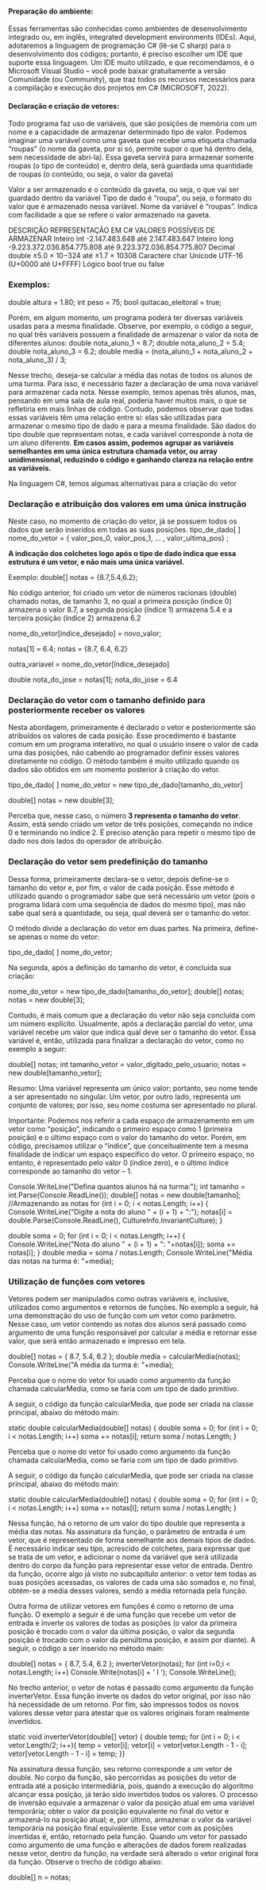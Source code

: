 
#### Preparação do ambiente:  
Essas ferramentas são conhecidas como ambientes de desenvolvimento integrado ou, em inglês, integrated development environments (IDEs). Aqui, adotaremos a linguagem de programação C# (lê-se C sharp) para o desenvolvimento dos códigos; portanto, é preciso escolher um IDE que suporte essa linguagem. Um IDE muito utilizado, e que recomendamos, é o Microsoft Visual Studio – você pode baixar gratuitamente a versão Comunidade (ou Community), que traz todos os recursos necessários para a compilação e execução dos projetos em C# (MICROSOFT, 2022).


#### Declaração e criação de vetores: 
Todo programa faz uso de variáveis, que são posições de memória com um nome e a capacidade de armazenar determinado tipo de valor. Podemos imaginar uma variável como uma gaveta que recebe uma etiqueta chamada “roupas” (o nome da gaveta, por si só, permite supor o que há dentro dela, sem necessidade de abri-la). Essa gaveta servirá para armazenar somente roupas (o tipo de conteúdo) e, dentro dela, será guardada uma quantidade de roupas (o conteúdo, ou seja, o valor da gaveta)

Valor a ser armazenado é o conteúdo da gaveta, ou seja, o que vai ser guardado dentro da variável
Tipo de dado é “roupa”, ou seja, o formato do valor que é armazenado nessa variável.
Nome da variável é “roupas”. Indica com facilidade a que se refere o valor armazenado na gaveta.

DESCRIÇÃO REPRESENTAÇÃO EM C# VALORES POSSÍVEIS DE ARMAZENAR 
Inteiro 
int -2.147.483.648 até 2.147.483.647 
Inteiro long -9.223.372.036.854.775.808 até 9.223.372.036.854.775.807 
Decimal double ±5.0 × 10−324 até ±1.7 × 10308 
Caractere char Unicode UTF-16 (U+0000 até U+FFFF) 
Lógico bool true ou false

### Exemplos:
double altura = 1.80;
int peso = 75; 
bool quitacao_eleitoral = true;

Porém, em algum momento, um programa poderá ter diversas variáveis usadas para a mesma finalidade. Observe, por exemplo, o código a seguir, no qual três variáveis possuem a finalidade de armazenar o valor da nota de diferentes alunos:
double nota_aluno_1 = 8.7;
double nota_aluno_2 = 5.4; 
double nota_aluno_3 = 6.2; 
double media = (nota_aluno_1 + nota_aluno_2 + nota_aluno_3) / 3;

Nesse trecho, deseja-se calcular a média das notas de todos os alunos de uma turma. Para isso, é necessário fazer a declaração de uma nova variável para armazenar cada nota. Nesse exemplo, temos apenas três alunos, mas, pensando em uma sala de aula real, poderia haver muitos mais, o que se refletiria em mais linhas de código. Contudo, podemos observar que todas essas variáveis têm uma relação entre si: elas são utilizadas para armazenar o mesmo tipo de dado e para a mesma finalidade. São dados do tipo double que representam notas, e cada variável corresponde à nota de um aluno diferente. **Em casos assim, podemos agrupar as variáveis semelhantes em uma única estrutura chamada vetor, ou array unidimensional, reduzindo o código e ganhando clareza na relação entre as variáveis.**

Na linguagem C#, temos algumas alternativas para a criação do vetor

### Declaração e atribuição dos valores em uma única instrução
Neste caso, no momento de criação do vetor, já se possuem todos os dados que serão inseridos em todas as suas posições.
tipo_de_dado[ ] nome_do_vetor = { valor_pos_0, valor_pos_1, ... , valor_ultima_pos} ;

**A indicação dos colchetes logo após o tipo de dado indica que essa estrutura é um vetor, e não mais uma única variável.**

Exemplo: double[] notas = {8.7,5.4,6.2};

No código anterior, foi criado um vetor de números racionais (double) chamado notas, de tamanho 3, no qual a primeira posição (índice 0) armazena o valor 8.7, a segunda posição (índice 1) armazena 5.4 e a terceira posição (índice 2) armazena 6.2

nome_do_vetor[índice_desejado] = novo_valor;

notas[1] = 6.4;
notas = {8.7, 6.4, 6.2}

outra_variavel = nome_do_vetor[índice_desejado]

double nota_do_jose = notas[1];
nota_do_jose = 6.4

### Declaração do vetor com o tamanho definido para posteriormente receber os valores
Nesta abordagem, primeiramente é declarado o vetor e posteriormente são atribuídos os valores de cada posição. Esse procedimento é bastante comum em um programa interativo, no qual o usuário insere o valor de cada uma das posições, não cabendo ao programador definir esses valores diretamente no código. O método também é muito utilizado quando os dados são obtidos em um momento posterior à criação do vetor.

tipo_de_dado[ ] nome_do_vetor = new tipo_de_dado[tamanho_do_vetor]

double[] notas = new double[3];

Perceba que, nesse caso, o número **3 representa o tamanho do vetor**. Assim, está sendo criado um vetor de três posições, começando no índice 0 e terminando no índice 2. É preciso atenção para repetir o mesmo tipo de dado nos dois lados do operador de atribuição.

### Declaração do vetor sem predefinição do tamanho
Dessa forma, primeiramente declara-se o vetor, depois define-se o tamanho do vetor e, por fim, o valor de cada posição. Esse método é utilizado quando o programador sabe que será necessário um vetor (pois o programa lidará com uma sequência de dados do mesmo tipo), mas não sabe qual será a quantidade, ou seja, qual deverá ser o tamanho do vetor.

O método divide a declaração do vetor em duas partes. Na primeira, define-se apenas o nome do vetor:

tipo_de_dado[ ] nome_do_vetor;

Na segunda, após a definição do tamanho do vetor, é concluída sua criação:

nome_do_vetor = new tipo_de_dado[tamanho_do_vetor];
double[] notas; notas = new double[3];

Contudo, é mais comum que a declaração do vetor não seja concluída com um número explícito. Usualmente, após a declaração parcial do vetor, uma variável recebe um valor que indica qual deve ser o tamanho do vetor. Essa variável é, então, utilizada para finalizar a declaração do vetor, como no exemplo a seguir:

double[] notas; 
int tamanho_vetor = valor_digitado_pelo_usuario; 
notas = new double[tamanho_vetor];


Resumo: Uma variável representa um único valor; portanto, seu nome tende a ser apresentado no singular. Um vetor, por outro lado, representa um conjunto de valores; por isso, seu nome costuma ser apresentado no plural.

Importante: Podemos nos referir a cada espaço de armazenamento em um vetor como “posição”, indicando o primeiro espaço como 1 (primeira posição) e o último espaço com o valor do tamanho do vetor. Porém, em código, precisamos utilizar o “índice”, que conceitualmente tem a mesma finalidade de indicar um espaço específico do vetor. O primeiro espaço, no entanto, é representado pelo valor 0 (índice zero), e o último índice corresponde ao tamanho do vetor – 1.

Console.WriteLine("Defina quantos alunos há na turma:"); int tamanho = int.Parse(Console.ReadLine()); double[] notas = new double[tamanho]; //Armazenando as notas for (int i = 0; i < notas.Length; i++) { Console.WriteLine("Digite a nota do aluno " + (i + 1) + ":"); notas[i] = double.Parse(Console.ReadLine(), CultureInfo.InvariantCulture); }

double soma = 0; for (int i = 0; i < notas.Length; i++) { Console.WriteLine("Nota do aluno " + (i + 1) + ": "+notas[i]); soma += notas[i]; } double media = soma / notas.Length; Console.WriteLine("Média das notas na turma é: "+media);

### Utilização de funções com vetores 
Vetores podem ser manipulados como outras variáveis e, inclusive, utilizados como argumentos e retornos de funções. No exemplo a seguir, há uma demonstração do uso de função com um vetor como parâmetro. Nesse caso, um vetor contendo as notas dos alunos será passado como argumento de uma função responsável por calcular a média e retornar esse valor, que será então armazenado e impresso em tela.

double[] notas = { 8.7, 5.4, 6.2 }; 
double media = calcularMedia(notas); 
Console.WriteLine("A média da turma é: "+media);

Perceba que o nome do vetor foi usado como argumento da função chamada calcularMedia, como se faria com um tipo de dado primitivo.


A seguir, o código da função calcularMedia, que pode ser criada na classe principal, abaixo do método main:

static double calcularMedia(double[] notas) 
{ 
double soma = 0; for (int i = 0; i < notas.Length; i++) 
soma += notas[i]; 
return soma / notas.Length; 
}

Perceba que o nome do vetor foi usado como argumento da função chamada calcularMedia, como se faria com um tipo de dado primitivo.

A seguir, o código da função calcularMedia, que pode ser criada na classe principal, abaixo do método main:

static double calcularMedia(double[] notas) 
{ double soma = 0; for (int i = 0; i < notas.Length; i++) soma += notas[i]; return soma / notas.Length; }

Nessa função, há o retorno de um valor do tipo double que representa a média das notas. Na assinatura da função, o parâmetro de entrada é um vetor, que é representado de forma semelhante aos demais tipos de dados. É necessário indicar seu tipo, acrescido de colchetes, para expressar que se trata de um vetor, e adicionar o nome da variável que será utilizada dentro do corpo da função para representar esse vetor de entrada. Dentro da função, ocorre algo já visto no subcapítulo anterior: o vetor tem todas as suas posições acessadas, os valores de cada uma são somados e, no final, obtém-se a média desses valores, sendo a média retornada pela função.

Outra forma de utilizar vetores em funções é como o retorno de uma função. O exemplo a seguir é de uma função que recebe um vetor de entrada e inverte os valores de todas as posições (o valor da primeira posição é trocado com o valor da última posição, o valor da segunda posição é trocado com o valor da penúltima posição, e assim por diante). A seguir, o código a ser inserido no método main:

double[] notas = { 8.7, 5.4, 6.2 }; inverterVetor(notas); for (int i=0;i < notas.Length; i++) 
Console.Write(notas[i] +  ' I ');
Console.WriteLine();

No trecho anterior, o vetor de notas é passado como argumento da função inverterVetor. Essa função inverte os dados do vetor original, por isso não há necessidade de um retorno. Por fim, são impressos todos os novos valores desse vetor para atestar que os valores originais foram realmente invertidos.

static void inverterVetor(double[] vetor) {
double temp; for (int i = 0; i < vetor.Length/2; i++){ temp = vetor[i]; vetor[i] = vetor[vetor.Length - 1 - i]; vetor[vetor.Length - 1 - i] = temp;
}}

Na assinatura dessa função, seu retorno corresponde a um vetor de double. No corpo da função, são percorridas as posições do vetor de entrada até a posição intermediária, pois, quando a execução do algoritmo alcançar essa posição, já terão sido invertidos todos os valores. O processo de inversão equivale a armazenar o valor da posição atual em uma variável temporária; obter o valor da posição equivalente no final do vetor e armazená-lo na posição atual; e, por último, armazenar o valor da variável temporária na posição final equivalente. Esse vetor com as posições invertidas é, então, retornado pela função. Quando um vetor for passado como argumento de uma função e alterações de dados forem realizadas nesse vetor, dentro da função, na verdade será alterado o vetor original fora da função. Observe o trecho de código abaixo:

double[] n = notas;